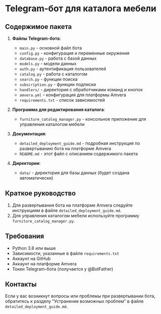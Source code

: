 # Telegram-бот для каталога мебели

## Содержимое пакета

1. **Файлы Telegram-бота**:
   - `main.py` - основной файл бота
   - `config.py` - конфигурация и переменные окружения
   - `database.py` - работа с базой данных
   - `models.py` - модели данных
   - `auth.py` - аутентификация пользователей
   - `catalog.py` - работа с каталогом
   - `search.py` - функции поиска
   - `subscription.py` - функции подписки
   - `handlers/` - директория с обработчиками команд и кнопок
   - `amvera.yml` - конфигурация для платформы Amvera
   - `requirements.txt` - список зависимостей

2. **Программа для редактирования каталога**:
   - `furniture_catalog_manager.py` - консольное приложение для управления каталогом мебели

3. **Документация**:
   - `detailed_deployment_guide.md` - подробная инструкция по развертыванию бота на платформе Amvera
   - `README.md` - этот файл с описанием содержимого пакета

4. **Директории**:
   - `data/` - директория для базы данных (будет создана автоматически)

## Краткое руководство

1. Для развертывания бота на платформе Amvera следуйте инструкциям в файле `detailed_deployment_guide.md`.
2. Для управления каталогом мебели используйте программу `furniture_catalog_manager.py`.

## Требования

- Python 3.8 или выше
- Зависимости, указанные в файле `requirements.txt`
- Аккаунт на GitHub
- Аккаунт на платформе Amvera
- Токен Telegram-бота (получается у @BotFather)

## Контакты

Если у вас возникнут вопросы или проблемы при развертывании бота, обратитесь к разделу "Устранение возможных проблем" в файле `detailed_deployment_guide.md`.
